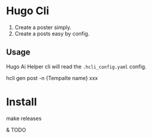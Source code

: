 # Hugo Cli

1. Create a poster simply.
2. Create a posts easy by config.

## Usage

Hugo Ai Helper cli will read the `.hcli_config.yaml` config.

hcli gen post -n {Tempalte name} xxx

# Install

make releases

& TODO